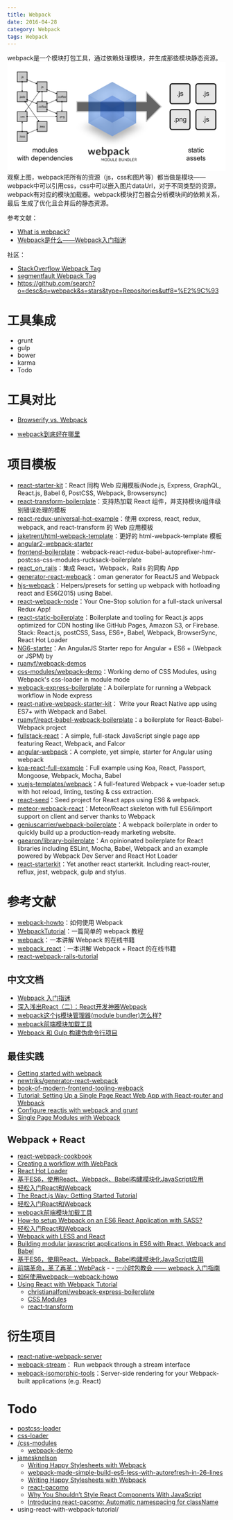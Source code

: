 ```yaml
---
title: Webpack
date: 2016-04-28
category: Webpack
tags: Webpack
---
```


webpack是一个模块打包工具，通过依赖处理模块，并生成那些模块静态资源。
![what-is-webpack](../../images/Webpack/what-is-webpack.png)
观察上图，webpack把所有的资源（js，css和图片等）都当做是模块——webpack中可以引用css，css中可以嵌入图片dataUrl，对于不同类型的资源，webpack有对应的模块加载器。webpack模块打包器会分析模块间的依赖关系，最后 生成了优化且合并后的静态资源。

参考文献：
- [What is webpack?]( http://webpack.github.io/docs/what-is-webpack.html)
- [Webpack是什么——Webpack入门指迷](http://segmentfault.com/a/1190000002551952#articleHeader0)

社区：
- [StackOverflow Webpack Tag]( http://stackoverflow.com/tags/webpack/info)
- [segmentfault Webpack Tag]( http://segmentfault.com/t/webpack)
- https://github.com/search?o=desc&q=webpack&s=stars&type=Repositories&utf8=%E2%9C%93

# 工具集成
- grunt
- gulp
- bower
- karma
- Todo

# 工具对比
- [Browserify vs. Webpack]( http://www.oschina.net/translate/browserify-vs-webpack)

- [webpack到底好在哪里]( http://react-china.org/t/webpack/1277 )


# 项目模板
- [react-starter-kit](https://github.com/kriasoft/react-starter-kit)：React 同构 Web 应用模板(Node.js, Express, GraphQL, React.js, Babel 6, PostCSS, Webpack, Browsersync)
- [react-transform-boilerplate](https://github.com/gaearon/react-transform-boilerplate)：支持热加载 React 组件，并支持模块/组件级别错误处理的模板
- [react-redux-universal-hot-example](https://github.com/erikras/react-redux-universal-hot-example)：使用 express, react, redux, webpack, and react-transform 的 Web 应用模板
- [jaketrent/html-webpack-template]( https://github.com/jaketrent/html-webpack-template)：更好的 html-webpack-template 模板
- [angular2-webpack-starter](https://github.com/AngularClass/angular2-webpack-starter)
- [frontend-boilerplate](https://github.com/tj/frontend-boilerplate)：webpack-react-redux-babel-autoprefixer-hmr-postcss-css-modules-rucksack-boilerplate
- [react_on_rails](https://github.com/shakacode/react_on_rails)：集成 React，Webpack，Rails 的同构 App
- [generator-react-webpack](https://github.com/newtriks/generator-react-webpack)：oman generator for ReactJS and Webpack
- [hjs-webpack](https://github.com/HenrikJoreteg/hjs-webpack)：Helpers/presets for setting up webpack with hotloading react and ES6(2015) using Babel.
- [react-webpack-node](https://github.com/choonkending/react-webpack-node)：Your One-Stop solution for a full-stack universal Redux App!
- [react-static-boilerplate](https://github.com/koistya/react-static-boilerplate)：Boilerplate and tooling for React.js apps optimized for CDN hosting like GitHub Pages, Amazon S3, or Firebase. Stack: React.js, postCSS, Sass, ES6+, Babel, Webpack, BrowserSync, React Hot Loader
- [NG6-starter](https://github.com/AngularClass/NG6-starter)：An AngularJS Starter repo for Angular + ES6 + (Webpack or JSPM) by
- [ruanyf/webpack-demos](https://github.com/ruanyf/webpack-demos)
- [css-modules/webpack-demo](https://github.com/css-modules/webpack-demo)：Working demo of CSS Modules, using Webpack's css-loader in module mode
- [webpack-express-boilerplate](https://github.com/christianalfoni/webpack-express-boilerplate)：A boilerplate for running a Webpack workflow in Node express
- [react-native-webpack-starter-kit](https://github.com/jhabdas/react-native-webpack-starter-kit)： Write your React Native app using ES7+ with Webpack and Babel.
- [ruanyf/react-babel-webpack-boilerplate](https://github.com/ruanyf/react-babel-webpack-boilerplate)：a boilerplate for React-Babel-Webpack project
- [fullstack-react](https://github.com/Widen/fullstack-react)：A simple, full-stack JavaScript single page app featuring React, Webpack, and Falcor
- [angular-webpack](https://github.com/preboot/angular-webpack)：A complete, yet simple, starter for Angular using webpack
- [koa-react-full-example](https://github.com/dozoisch/koa-react-full-example)：Full example using Koa, React, Passport, Mongoose, Webpack, Mocha, Babel
- [vuejs-templates/webpack](https://github.com/vuejs-templates/webpack)：A full-featured Webpack + vue-loader setup with hot reload, linting, testing & css extraction.
- [react-seed](https://github.com/badsyntax/react-seed)：Seed project for React apps using ES6 & webpack.
- [meteor-webpack-react](https://github.com/jedwards1211/meteor-webpack-react)：Meteor/React skeleton with full ES6/import support on client and server thanks to Webpack
- [geniuscarrier/webpack-boilerplate](https://github.com/geniuscarrier/webpack-boilerplate)：A webpack boilerplate in order to quickly build up a production-ready marketing website.
- [gaearon/library-boilerplate](https://github.com/gaearon/library-boilerplate)：An opinionated boilerplate for React libraries including ESLint, Mocha, Babel, Webpack and an example powered by Webpack Dev Server and React Hot Loader
- [react-starterkit](https://github.com/wbkd/react-starterkit)：Yet another react starterkit. Including react-router, reflux, jest, webpack, gulp and stylus.


# 参考文献
- [webpack-howto](https://github.com/petehunt/webpack-howto)：如何使用 Webpack
- [WebpackTutorial](https://github.com/AriaFallah/WebpackTutorial)：一篇简单的 webpack 教程
- [webpack](https://github.com/survivejs/webpack)：一本讲解 Webpack 的在线书籍
- [webpack_react](https://github.com/survivejs/webpack_react)：一本讲解 Webpack + React 的在线书籍
- [react-webpack-rails-tutorial](https://github.com/shakacode/react-webpack-rails-tutorial)

## 中文文档
- [Webpack 入门指迷]( http://segmentfault.com/a/1190000002551952)
- [深入浅出React（二）：React开发神器Webpack]( http://www.infoq.com/cn/articles/react-and-webpack)
- [webpack这个js模块管理器(module bundler)怎么样?]( http://www.zhihu.com/question/27500759)
- [webpack前端模块加载工具]( http://www.cnblogs.com/YikaJ/p/4586703.html)
- [Webpack 和 Gulp 构建伪命令行项目]( http://www.tuicool.com/articles/VJbMbmE)

## 最佳实践
- [Getting started with webpack]( http://www.uxebu.com/blog/2014/09/getting-started-webpack/)
- [newtriks/generator-react-webpack]( https://github.com/newtriks/generator-react-webpack)
- [book-of-modern-frontend-tooling-webpack]( http://tooling.github.io/book-of-modern-frontend-tooling/dependency-management/webpack/introduction.html)
- [Tutorial: Setting Up a Single Page React Web App with React-router and Webpack]( http://jmfurlott.com/tutorial-setting-up-a-single-page-react-web-app-with-react-router-and-webpack/)
- [Configure reactjs with webpack and grunt]( http://javascript.tutorialhorizon.com/2014/08/31/configure-reactjs-with-webpack-and-grunt/)
- [Single Page Modules with Webpack]( http://dontkry.com/posts/code/single-page-modules-with-webpack.html)

## Webpack + React
- [react-webpack-cookbook](https://fakefish.github.io/react-webpack-cookbook/)
- [Creating a workflow with WebPack]( http://christianalfoni.github.io/javascript/2014/12/13/did-you-know-webpack-and-react-is-awesome.html)
- [React Hot Loader]( http://gaearon.github.io/react-hot-loader/)
- [基于ES6，使用React、Webpack、Babel构建模块化JavaScript应用]( http://www.csdn.net/article/2015-05-24/2824757-building-modular-javascript-applications-in-es6-with-react-webpack-and-babel)
- [轻松入门React和Webpack]( http://lingyu.wang/2015/05/15/react-and-webpack/)
- [The React.js Way: Getting Started Tutorial]( http://blog.risingstack.com/the-react-way-getting-started-tutorial/)
- [轻松入门React和Webpack]( http://www.cocoachina.com/webapp/20150702/12357.html)
- [webpack前端模块加载工具]( http://www.cnblogs.com/YikaJ/p/4586703.html)
- [How-to setup Webpack on an ES6 React Application with SASS?]( http://www.jonathan-petitcolas.com/2015/05/15/howto-setup-webpack-on-es6-react-application-with-sass.html)
- [轻松入门React和Webpack]( http://lingyu.wang/2015/05/15/react-and-webpack/)
- [Webpack with LESS and React](http://www.tuicool.com/articles/goto?id=qENZJba)
- [Building modular javascript applications in ES6 with React, Webpack and Babel](http://www.tuicool.com/articles/goto?id=Rziiuem)
- [基于ES6，使用React、Webpack、Babel构建模块化JavaScript应用]( http://www.csdn.net/article/2015-05-24/2824757-building-modular-javascript-applications-in-es6-with-react-webpack-and-babel)
- [前端革命，革了再革：WebPack]( http://inside.mcfog.wang/2015/01/tech4fun-2/) - - [一小时包教会 —— webpack 入门指南](http://www.cnblogs.com/vajoy/p/4650467.html)
- [如何使用webpack—webpack-howo](http://qiutc.me/post/%E5%A6%82%E4%BD%95%E4%BD%BF%E7%94%A8webpack%E2%80%94webpack-howo.html)
- [Using React with Webpack Tutorial](https://blog.risingstack.com/using-react-with-webpack-tutorial/)
    - [christianalfoni/webpack-express-boilerplate](https://github.com/christianalfoni/webpack-express-boilerplate)
    - [CSS Modules](http://glenmaddern.com/articles/css-modules)
    - [react-transform](https://github.com/gaearon/react-transform)

# 衍生项目
- [react-native-webpack-server](https://github.com/mjohnston/react-native-webpack-server)
- [webpack-stream](https://github.com/shama/webpack-stream)： Run webpack through a stream interface
- [webpack-isomorphic-tools](https://github.com/halt-hammerzeit/webpack-isomorphic-tools)：Server-side rendering for your Webpack-built applications (e.g. React)

# Todo
- [postcss-loader](https://github.com/postcss/postcss-loader)
- [css-loader](https://github.com/webpack/css-loader)
- [/css-modules](https://github.com/css-modules/css-modules)
    - [webpack-demo](https://github.com/css-modules/webpack-demo)
- [jamesknelson](http://jamesknelson.com/)
    - [Writing Happy Stylesheets with Webpack](http://jamesknelson.com/writing-happy-stylesheets-with-webpack/)
    - [webpack-made-simple-build-es6-less-with-autorefresh-in-26-lines](http://jamesknelson.com/webpack-made-simple-build-es6-less-with-autorefresh-in-26-lines/)
    - [Writing Happy Stylesheets with Webpack](http://jamesknelson.com/writing-happy-stylesheets-with-webpack/)
    - [react-pacomo](https://github.com/unicorn-standard/react-pacomo)
    - [Why You Shouldn’t Style React Components With JavaScript](http://jamesknelson.com/why-you-shouldnt-style-with-javascript/)
    - [Introducing react-pacomo: Automatic namespacing for className](http://jamesknelson.com/taming-css-globals-with-react-without-webpack-or-inline-style/)
- using-react-with-webpack-tutorial/
